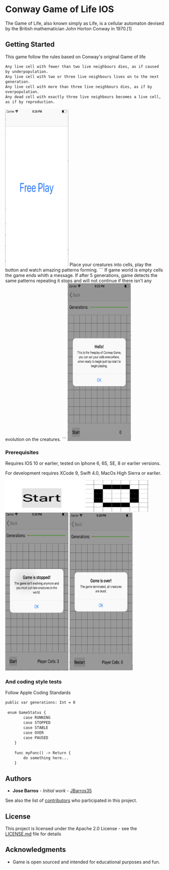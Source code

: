 # Conway Game of Life IOS

The Game of Life, also known simply as Life, is a cellular automaton devised by the British mathematician John Horton Conway in 1970.[1]


## Getting Started

This game follow the rules based on Conway's original Game of life

```
Any live cell with fewer than two live neighbours dies, as if caused by underpopulation.
Any live cell with two or three live neighbours lives on to the next generation.
Any live cell with more than three live neighbours dies, as if by overpopulation.
Any dead cell with exactly three live neighbours becomes a live cell, as if by reproduction.
```
<img src="/screenshots/menu.png" alt="alt text" width="200" height="500">
Place your creatures into cells, play the button and watch amazing patterns forming.
```
If game world is empty cells the game ends whith a message.
If after 5 generations, game detects the same patterns repeating it stops and will not continue if there isn't any evolution on the creatures.
```
<img src="/screenshots/screen1.png" alt="alt text" width="200" height="500">

### Prerequisites

Requires IOS 10 or earlier, tested on Iphone 6, 6S, SE, 8 or earlier versions.

For development requires XCode 9, Swift 4.0, MacOs High Sierra or earlier.

<img src="/screenshots/start.png" alt="alt text" width="250" height="100">

<img src="/screenshots/pattern.png" alt="alt text" width="200" height="100">

<img src="/screenshots/stoped.png" alt="alt text" width="200" height="500">

<img src="/screenshots/gameover.png" alt="alt text" width="200" height="500">

### And coding style tests

Follow Apple Coding Standards

```
public var generations: Int = 0

 enum GameStatus {
        case RUNNING
        case STOPPED
        case STABLE
        case OVER
        case PAUSED
    }
    
    func myFunc() -> Return {
        do something here...
    }
```

## Authors

* **Jose Barros** - *Initial work* - [JBarros35](https://github.com/jbarros35)

See also the list of [contributors](https://github.com/jbarros35/conwaygameoflife/contributors) who participated in this project.

## License

This project is licensed under the Apache 2.0 License - see the [LICENSE.md](LICENSE.md) file for details

## Acknowledgments

* Game is open sourced and intended for educational purposes and fun.
